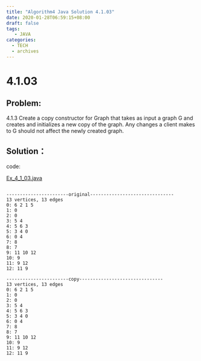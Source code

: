 ```yaml
---
title: "Algorithm4 Java Solution 4.1.03"
date: 2020-01-28T06:59:15+08:00
draft: false
tags:
   - JAVA
categories:
  - TECH
  - archives
---
```



# 4.1.03

## Problem:

4.1.3 Create a copy constructor for Graph that 
takes as input a graph G and creates and initializes 
a new copy of the graph. Any changes a client makes to G 
should not affect the newly created graph.

## Solution：

code:

[Ex_4_1_03.java](./Ex_4_1_03.java)

```code

-----------------------original-------------------------------
13 vertices, 13 edges
0: 6 2 1 5
1: 0
2: 0
3: 5 4
4: 5 6 3
5: 3 4 0
6: 0 4
7: 8
8: 7
9: 11 10 12
10: 9
11: 9 12
12: 11 9

-----------------------copy-------------------------------
13 vertices, 13 edges
0: 6 2 1 5
1: 0
2: 0
3: 5 4
4: 5 6 3
5: 3 4 0
6: 0 4
7: 8
8: 7
9: 11 10 12
10: 9
11: 9 12
12: 11 9


```

